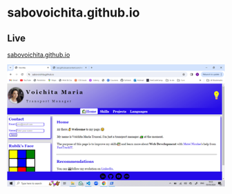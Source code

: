 # sabovoichita.github.io

## Live

[sabovoichita.github.io](https://sabovoichita.github.io/)

![Preview](images/preview.png)
